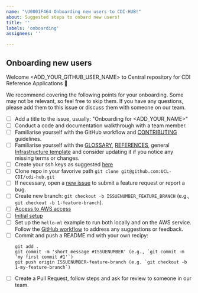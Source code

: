 ```yaml
---
name: "\U0001F464 Onboarding new users to CDI-HUB!"
about: Suggested steps to onbard new users!
title: ''
labels: 'onboarding'
assignees: ''

---
```


## Onboarding new users
<!--Add a welcome message tagging github username -->
Welcome <ADD_YOUR_GITHUB_USER_NAME> to Central repository for CDI Reference Applications :tada:

We recommend covering the following points for your onboarding. 
Some may not be relevant, so feel free to skip them. If you have any questions, please add them to this issue or discuss them with someone on our team.

* [ ] Add a title to the issue, usually: "Onboarding for <ADD_YOUR_NAME>"
* [ ] Conduct a code and documentation walkthrough with a team member.
* [ ] Familiarise yourself with the GitHub workflow and [CONTRIBUTING](https://github.com/UCL-CDI/cdi-hub/blob/main/CONTRIBUTING.md) guidelines.
* [ ] Familiarise yourself with the [GLOSSARY](https://github.com/UCL-CDI/cdi-hub/blob/main/docs/glossary.md), [REFERENCES](https://github.com/UCL-CDI/cdi-hub/blob/main/docs/references.md), general [Infrastructure template](https://github.com/UCL-CDI/cdi-hub/tree/main/tutorials#infrastructure-overview) and consider updating it if you notice any missing terms or changes.
* [ ] Create your ssh keys as suggested [here](https://docs.github.com/en/authentication/connecting-to-github-with-ssh/generating-a-new-ssh-key-and-adding-it-to-the-ssh-agent)
* [ ] Clone repo in your favorive path `git clone git@github.com:UCL-CDI/cdi-hub.git`
* [ ] If necessary, open a [new issue](https://github.com/UCL-CDI/cdi-hub/issues/new/choose) to submit a feature request or report a bug.  
* [ ] Create new branch: `git checkout -b ISSUENUMBER_FEATURE_BRANCH` (e.g., `git checkout -b 1-feature-branch`).  
* [ ] [Access to AWS access](https://github.com/UCL-CDI/cdi-hub/tree/main/tutorials/aws-services#access-to-aws-access)
* [ ] [Initial setup](https://github.com/UCL-CDI/cdi-hub/tree/main/tutorials/aws-services/aws-batch#initial-setup)
* [ ] Set up the `hello-ml` example to run both locally and on the AWS service. Follow the [GitHub workflow](https://github.com/UCL-CDI/cdi-hub/blob/main/CONTRIBUTING.md) to address any suggestions or feedback.
* [ ] Commit and push a README.md with your own recipy:   
    ```
    git add .
    git commit -m 'short message #ISSUENUMBER' (e.g., `git commit -m 'my first commit #1'`)
    git push origin ISSUENUMBER-feature-branch (e.g. `git checkout -b 1-my-feature-branch`)
    ```
* [ ] Create a Pull Request, follow steps and ask for review to someone in our team.
